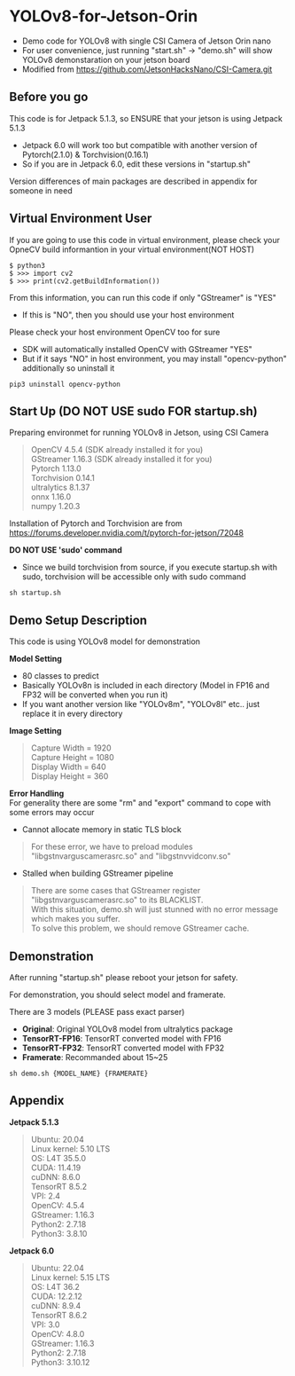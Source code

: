 # YOLOv8-for-Jetson-Orin
- Demo code for YOLOv8 with single CSI Camera of Jetson Orin nano  
- For user convenience, just running "start.sh" -> "demo.sh" will show YOLOv8 demonstaration on your jetson board  
- Modified from https://github.com/JetsonHacksNano/CSI-Camera.git  

## Before you go
This code is for Jetpack 5.1.3, so ENSURE that your jetson is using Jetpack 5.1.3  

- Jetpack 6.0 will work too but compatible with another version of Pytorch(2.1.0) & Torchvision(0.16.1)  
- So if you are in Jetpack 6.0, edit these versions in "startup.sh"  

Version differences of main packages are described in appendix for someone in need

## Virtual Environment User
If you are going to use this code in virtual environment, please check your OpneCV build informantion in your virtual environment(NOT HOST)
```shell
$ python3
$ >>> import cv2
$ >>> print(cv2.getBuildInformation())
```
From this information, you can run this code if only "GStreamer" is "YES"
- If this is "NO", then you should use your host environment

Please check your host environment OpenCV too for sure

- SDK will automatically installed OpenCV with GStreamer "YES"  
- But if it says "NO" in host environment, you may install "opencv-python" additionally so uninstall it  
```shell
pip3 uninstall opencv-python
```

## Start Up (DO NOT USE sudo FOR startup.sh)
Preparing environmet for running YOLOv8 in Jetson, using CSI Camera  
> OpenCV 4.5.4 (SDK already installed it for you)  
> GStreamer 1.16.3 (SDK already installed it for you)  
> Pytorch 1.13.0  
> Torchvision 0.14.1  
> ultralytics 8.1.37  
> onnx 1.16.0  
> numpy 1.20.3  

Installation of Pytorch and Torchvision are from https://forums.developer.nvidia.com/t/pytorch-for-jetson/72048  

**DO NOT USE 'sudo' command**
- Since we build torchvision from source, if you execute startup.sh with sudo, torchvision will be accessible only with sudo command  
```shell  
sh startup.sh 
```

## Demo Setup Description
This code is using YOLOv8 model for demonstration  

**Model Setting**
- 80 classes to predict
- Basically YOLOv8n is included in each directory (Model in FP16 and FP32 will be converted when you run it)    
- If you want another version like "YOLOv8m", "YOLOv8l" etc.. just replace it in every directory  

**Image Setting**
> Capture Width = 1920  
> Capture Height = 1080  
> Display Width = 640  
> Display Height = 360  

**Error Handling**  
For generality there are some "rm" and "export" command to cope with some errors may occur
- Cannot allocate memory in static TLS block  
> For these error, we have to preload modules "libgstnvarguscamerasrc.so" and "libgstnvvidconv.so"  
- Stalled when building GStreamer pipeline  
> There are some cases that GStreamer register "libgstnvarguscamerasrc.so" to its BLACKLIST.  
> With this situation, demo.sh will just stunned with no error message which makes you suffer.  
> To solve this problem, we should remove GStreamer cache.  

## Demonstration
After running "startup.sh" please reboot your jetson for safety.  

For demonstration, you should select model and framerate.  

There are 3 models (PLEASE pass exact parser)  
- **Original**: Original YOLOv8 model from ultralytics package  
- **TensorRT-FP16**: TensorRT converted model with FP16  
- **TensorRT-FP32**: TensorRT converted model with FP32  
- **Framerate**: Recommanded about 15~25  
```shell  
sh demo.sh {MODEL_NAME} {FRAMERATE}  
```

## Appendix

**Jetpack 5.1.3**
> Ubuntu: 20.04  
> Linux kernel: 5.10 LTS  
> OS: L4T 35.5.0  
> CUDA: 11.4.19  
> cuDNN: 8.6.0  
> TensorRT 8.5.2  
> VPI: 2.4  
> OpenCV: 4.5.4  
> GStreamer: 1.16.3  
> Python2: 2.7.18  
> Python3: 3.8.10  

**Jetpack 6.0**
> Ubuntu: 22.04  
> Linux kernel: 5.15 LTS  
> OS: L4T 36.2  
> CUDA: 12.2.12  
> cuDNN: 8.9.4  
> TensorRT 8.6.2  
> VPI: 3.0  
> OpenCV: 4.8.0  
> GStreamer: 1.16.3  
> Python2: 2.7.18  
> Python3: 3.10.12  
